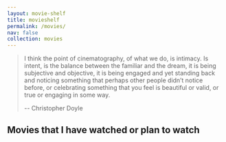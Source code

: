 ```yaml
---
layout: movie-shelf
title: movieshelf
permalink: /movies/
nav: false
collection: movies
---
```


> I think the point of cinematography, of what we do, is intimacy. Is intent, is the balance between the familiar and the dream, it is being subjective and objective, it is being engaged and yet standing back and noticing something that perhaps other people didn’t notice before, or celebrating something that you feel is beautiful or valid, or true or engaging in some way.
>
> -- Christopher Doyle

## Movies that I have watched or plan to watch
